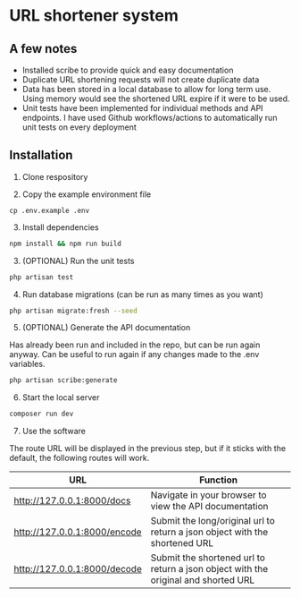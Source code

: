 # URL shortener system

A few notes
------------

- Installed scribe to provide quick and easy documentation
- Duplicate URL shortening requests will not create duplicate data
- Data has been stored in a local database to allow for long term use. Using memory would see the shortened URL expire if it were to be used.
- Unit tests have been implemented for individual methods and API endpoints. I have used Github workflows/actions to automatically run unit tests on every deployment

Installation
------------
1. Clone respository


2. Copy the example environment file

```env
cp .env.example .env
```

3. Install dependencies

```bash
npm install && npm run build
```

3. (OPTIONAL) Run the unit tests

```bash
php artisan test
```

4. Run database migrations (can be run as many times as you want)

```bash
php artisan migrate:fresh --seed
```

5. (OPTIONAL) Generate the API documentation

Has already been run and included in the repo, but can be run again anyway. Can be useful to run again if any changes made to the .env variables.

```bash
php artisan scribe:generate
```

6. Start the local server

```bash
composer run dev
```

7. Use the software

The route URL will be displayed in the previous step, but if it sticks with the default, the following routes will work.

| URL                           | Function |
|-------------------------------| --- | 
| http://127.0.0.1:8000/docs    | Navigate in your browser to view the API documentation |
| http://127.0.0.1:8000/encode  | Submit the long/original url to return a json object with the shortened URL |
|  http://127.0.0.1:8000/decode | Submit the shortened url to return a json object with the original and shorted URL |


